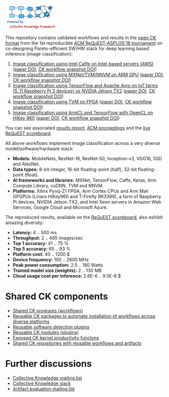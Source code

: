 [![logo](https://github.com/ctuning/ck-guide-images/blob/master/logo-powered-by-ck.png)](https://github.com/ctuning/ck)

This repository contains validated workflows and results in the [open CK format](https://github.com/ctuning/ck)
from the 1st reproducible [ACM ReQuEST-ASPLOS'18 tournament](http://cknowledge.org/request-cfp-asplos2018.html) 
on co-designing Pareto-efficient SW/HW stack for deep learning based inference (image classification):

1. [Image classification using Intel Caffe on Intel-based servers (AWS)](https://github.com/ctuning/ck-request-asplos18-caffe-intel) ([paper DOI](https://dl.acm.org/citation.cfm?doid=3229762.3229763), [CK workflow snapshot DOI](https://doi.org/10.1145/3229769))
2. [Image classification using MXNet/TVM/NNVM on ARM GPU](https://github.com/ctuning/ck-request-asplos18-mobilenets-tvm-arm) ([paper DOI](https://doi.org/10.1145/3229762.3229764), [CK workflow snapshot DOI](https://doi.org/10.1145/3229770))
3. [Image classification using TensorFlow and Apache Avro on IoT farms (5..11 Raspberry Pi 3 devices) vs NVIDIA Jetson TX2](https://github.com/ctuning/ck-request-asplos18-iot-farm) ([paper DOI](https://doi.org/10.1145/3229762.3229765), [CK workflow snapshot DOI](https://doi.org/10.1145/3229771))
4. [Image classification using TVM on FPGA](https://github.com/ctuning/ck-request-asplos18-resnet-tvm-fpga) ([paper DOI](https://doi.org/10.1145/3229762.3229766), [CK workflow snapshot DOI](https://doi.org/10.1145/3229772))
5. [Image classification using ArmCL and TensorFlow with OpenCL on HiKey 960](https://github.com/dividiti/ck-request-asplos18-mobilenets-armcl-opencl) ([paper DOI](https://doi.org/10.1145/3229762.3229767), [CK workflow snapshot DOI](https://doi.org/10.1145/3229773))

You can see associated [results report](https://portalparts.acm.org/3230000/3229762/fm/frontmatter.pdf),
[ACM proceedings](https://doi.org/10.1145/3229762)
and the [live ReQuEST scoreboard](http://cKnowledge.org/request-results).

All above workflows implement image classification across a very diverse model/software/hardware stack:

* **Models:** MobileNets, ResNet-18, ResNet-50, Inception-v3, VGG16, SSD and AlexNet.
* **Data types:** 8-bit integer, 16-bit floating-point (half), 32-bit floating-point (float).
* **AI frameworks and libraries:** MXNet, TensorFlow, Caffe, Keras, Arm Compute Library, cuDNN, TVM and NNVM.
* **Platforms:** Xilinx Pynq-Z1 FPGA, Arm Cortex CPUs and Arm Mali GPGPUs (Linaro HiKey960 and T-Firefly RK3399), a farm of Raspberry Pi devices, NVIDIA Jetson TX2, and Intel Xeon servers in Amazon Web Services, Google Cloud and Microsoft Azure.

The reproduced results, available on the [ReQuEST scoreboard](http://cKnowledge.org/request-results), also exhibit amazing diversity:
* **Latency:** 4 .. 500 ms
* **Throughput:** 2 .. 465 images/sec
* **Top 1 accuracy:** 41 .. 75 %
* **Top 5 accuracy:** 65 .. 93 %
* **Platform cost:** 40 .. 1200 $
* **Device frequency:** 100 .. 2600 MHz
* **Peak power consumption:** 2.5 .. 180 Watts
* **Trained model size (weights):** 2 .. 130 MB
* **Cloud usage cost per inference:** 2.6E-6 .. 9.5E-6 $

# Shared CK components 

* [Shared CK programs (workflows)](http://cKnowledge.org/shared-programs.html)
* [Reusable CK packages to automate installation of workflows across diverse platforms](http://cKnowledge.org/shared-packages.html)
* [Reusable software detection plugins](http://cKnowledge.org/shared-soft-detection-plugins.html)
* [Reusable CK modules (plugins)](http://cKnowledge.org/shared-modules.html)
 * [Exposed CK kernel productivity functons](http://cKnowledge.org/ck-kernel-functions.html)
* [Shared CK repositories with reusable workflows and artifacts](http://cKnowledge.org/shared-repos.html)

# Further discussions

* [Collective Knowledge mailing list](http://groups.google.com/group/collective-knowledge)
* [Collective Knowledge slack](https://collective-knowledge.slack.com)
* [Artifact evaluation mailing list](http://groups.google.com/group/artifact-evaluation)
